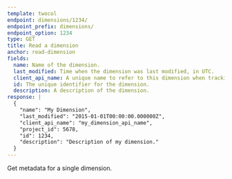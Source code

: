 ```yaml
---
template: twocol
endpoint: dimensions/1234/
endpoint_prefix: dimensions/
endpoint_option: 1234
type: GET
title: Read a dimension
anchor: read-dimension
fields:
  name: Name of the dimension.
  last_modified: Time when the dimension was last modified, in UTC.
  client_api_name: A unique name to refer to this dimension when tracking data in a client-side API call.
  id: The unique identifier for the dimension.
  description: A description of the dimension.
response: |
  {
    "name": "My Dimension",
    "last_modified": "2015-01-01T00:00:00.000000Z",
    "client_api_name": "my_dimension_api_name",
    "project_id": 5678,
    "id": 1234,
    "description": "Description of my dimension."
  }
---
```

Get metadata for a single dimension.

